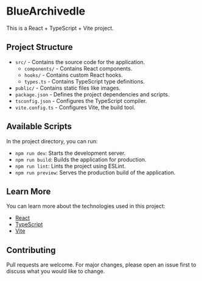 # BlueArchivedle

This is a React + TypeScript + Vite project.

## Project Structure

- `src/` - Contains the source code for the application.
  - `components/` - Contains React components.
  - `hooks/` - Contains custom React hooks.
  - `types.ts` - Contains TypeScript type definitions.
- `public/` - Contains static files like images.
- `package.json` - Defines the project dependencies and scripts.
- `tsconfig.json` - Configures the TypeScript compiler.
- `vite.config.ts` - Configures Vite, the build tool.

## Available Scripts

In the project directory, you can run:

- `npm run dev`: Starts the development server.
- `npm run build`: Builds the application for production.
- `npm run lint`: Lints the project using ESLint.
- `npm run preview`: Serves the production build of the application.

## Learn More

You can learn more about the technologies used in this project:

- [React](https://reactjs.org/)
- [TypeScript](https://www.typescriptlang.org/)
- [Vite](https://vitejs.dev/)

## Contributing

Pull requests are welcome. For major changes, please open an issue first to discuss what you would like to change.
